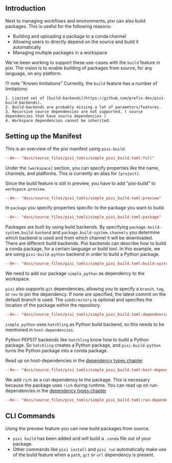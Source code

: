 
## Introduction

Next to managing workflows and environments, pixi can also build packages.
This is useful for the following reasons:

- Building and uploading a package to a conda channel
- Allowing users to directly depend on the source and build it automatically
- Managing multiple packages in a workspace

We've been working to support these use-cases with the `build` feature in pixi.
The vision is to enable building of packages from source, for any language, on any platform.


!!! note "Known limitations"
    Currently, the `build` feature has a number of limitations:

    1. Limited set of [build-backends](https://github.com/prefix-dev/pixi-build-backends).
    2. Build-backends are probably missing a lot of parameters/features.
    3. Recursive source dependencies are not supported. ( source dependencies that have source dependencies )
    4. Workspace dependencies cannot be inherited.

## Setting up the Manifest

This is an overview of the pixi manifest using `pixi-build`.

```toml title="pixi.toml"
--8<-- "docs/source_files/pixi_tomls/simple_pixi_build.toml:full"
```


Under the `[workspace]` section, you can specify properties like the name, channels, and platforms. This is currently an alias for `[project]`.

Since the build feature is still in preview, you have to add "pixi-build" to `workspace.preview`.


```toml
--8<-- "docs/source_files/pixi_tomls/simple_pixi_build.toml:preview"
```


In `package` you specify properties specific to the package you want to build.

```toml
--8<-- "docs/source_files/pixi_tomls/simple_pixi_build.toml:package"
```


Packages are built by using build backends.
By specifying `package.build-system.build-backend` and `package.build-system.channels` you determine which backend is used and from which channel it will be downloaded.
There are different build backends. Pixi backends can describe how to build a conda package, for a certain language or build tool.
In this example, we are using `pixi-build-python` backend in order to build a Python package.

```toml
--8<-- "docs/source_files/pixi_tomls/simple_pixi_build.toml:build-system"
```


We need to add our package `simple_python` as dependency to the workspace.

`pixi` also supports `git` dependencies, allowing you to specify a `branch`, `tag`, or `rev` to pin the dependency.
If none are specified, the latest commit on the default branch is used. The `subdirectory` is optional and specifies the location of the package within the repository.


```toml
--8<-- "docs/source_files/pixi_tomls/simple_pixi_build.toml:dependencies"
```

`simple_python` uses `hatchling` as Python build backend, so this needs to be mentioned in `host-dependencies`.

Python PEP517 backends like `hatchling` know how to build a Python package.
So `hatchling` creates a Python package, and `pixi-build-python` turns the Python package into a conda package.

Read up on host-dependencies in the [dependency types chapter](./dependency_types.md#host-dependencies)

```toml
--8<-- "docs/source_files/pixi_tomls/simple_pixi_build.toml:host-dependencies"
```

We add `rich` as a run dependency to the package. This is necessary because the package uses `rich` during runtime.
You can read up on run-dependencies in the [dependency types chapter](./dependency_types.md#dependencies-run-dependencies)

```toml
--8<-- "docs/source_files/pixi_tomls/simple_pixi_build.toml:run-dependencies"
```

## CLI Commands
Using the preview feature you can now build packages from source.

- `pixi build` has been added and will build a `.conda` file out of your package.
- Other commands like `pixi install` and `pixi run` automatically make use of the build feature when a `path`, `git` or `url` dependency is present.
